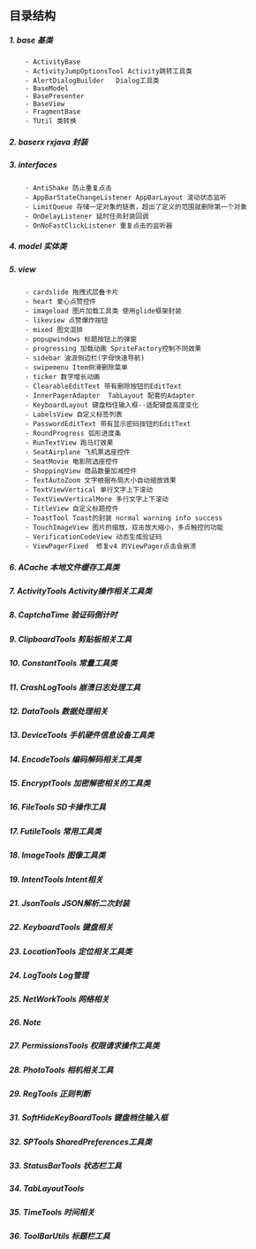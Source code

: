 ## 目录结构
##### 1. base 基类
        - ActivityBase
        - ActivityJumpOptionsTool Activity跳转工具类
        - AlertDialogBuilder   Dialog工具类
        - BaseModel
        - BasePresenter
        - BaseView
        - FragmentBase
        - TUtil 类转换
##### 2. baserx rxjava 封装
##### 3. interfaces
        - AntiShake 防止重复点击
        - AppBarStateChangeListener AppBarLayout 滚动状态监听
        - LimitQueue 存储一定对象的链表，超出了定义的范围就删除第一个对象
        - OnDelayListener 延时任务封装回调
        - OnNoFastClickListener 重复点击的监听器

##### 4. model 实体类
##### 5. view
        - cardslide 拖拽式层叠卡片
        - heart 爱心点赞控件
        - imageload 图片加载工具类 使用glide框架封装
        - likeview 点赞爆炸按钮
        - mixed 图文混排
        - popupwindows 标题按钮上的弹窗
        - progressing 加载动画 SpriteFactory控制不同效果
        - sidebar 波浪侧边栏(字母快速导航)
        - swipemenu Item侧滑删除菜单
        - ticker 数字增长动画
        - ClearableEditText 带有删除按钮的EditText
        - InnerPagerAdapter  TabLayout 配套的Adapter
        - KeyboardLayout 键盘档住输入框--适配键盘高度变化
        - LabelsView 自定义标签列表
        - PasswordEditText 带有显示密码按钮的EditText
        - RoundProgress 弧形进度条
        - RunTextView 跑马灯效果
        - SeatAirplane 飞机票选座控件
        - SeatMovie 电影院选座控件
        - ShoppingView 商品数量加减控件
        - TextAutoZoom 文字根据布局大小自动缩放效果
        - TextViewVertical 单行文字上下滚动
        - TextViewVerticalMore 多行文字上下滚动
        - TitleView 自定义标题控件
        - ToastTool Toast的封装 normal warning info success
        - TouchImageView 图片的缩放，双击放大缩小，多点触控的功能
        - VerificationCodeView 动态生成验证码
        - ViewPagerFixed  修复v4 的ViewPager点击会崩溃

##### 6. ACache 本地文件缓存工具类
##### 7. ActivityTools Activity操作相关工具类
##### 8. CaptchaTime 验证码倒计时
##### 9. ClipboardTools 剪贴板相关工具
##### 10. ConstantTools 常量工具类
##### 11. CrashLogTools 崩溃日志处理工具
##### 12. DataTools 数据处理相关
##### 13. DeviceTools 手机硬件信息设备工具类
##### 14. EncodeTools 编码解码相关工具类
##### 15. EncryptTools 加密解密相关的工具类
##### 16. FileTools SD卡操作工具
##### 17. FutileTools 常用工具类
##### 18. ImageTools 图像工具类
##### 19. IntentTools Intent相关
##### 21. JsonTools JSON解析二次封装
##### 22. KeyboardTools 键盘相关
##### 23. LocationTools 定位相关工具类
##### 24. LogTools Log管理
##### 25. NetWorkTools 网络相关
##### 26. Note
##### 27. PermissionsTools 权限请求操作工具类
##### 28. PhotoTools 相机相关工具
##### 29. RegTools 正则判断
##### 31. SoftHideKeyBoardTools 键盘档住输入框
##### 32. SPTools SharedPreferences工具类
##### 33. StatusBarTools 状态栏工具
##### 34. TabLayoutTools
##### 35. TimeTools 时间相关
##### 36. ToolBarUtils 标题栏工具

